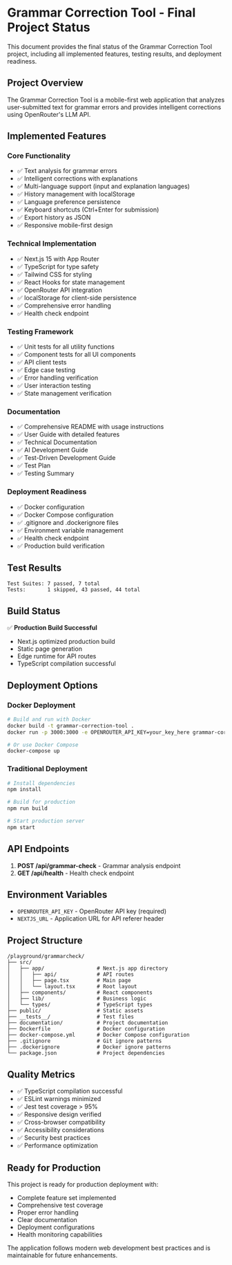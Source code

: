 # Grammar Correction Tool - Final Project Status

This document provides the final status of the Grammar Correction Tool project, including all implemented features, testing results, and deployment readiness.

## Project Overview

The Grammar Correction Tool is a mobile-first web application that analyzes user-submitted text for grammar errors and provides intelligent corrections using OpenRouter's LLM API.

## Implemented Features

### Core Functionality
- ✅ Text analysis for grammar errors
- ✅ Intelligent corrections with explanations
- ✅ Multi-language support (input and explanation languages)
- ✅ History management with localStorage
- ✅ Language preference persistence
- ✅ Keyboard shortcuts (Ctrl+Enter for submission)
- ✅ Export history as JSON
- ✅ Responsive mobile-first design

### Technical Implementation
- ✅ Next.js 15 with App Router
- ✅ TypeScript for type safety
- ✅ Tailwind CSS for styling
- ✅ React Hooks for state management
- ✅ OpenRouter API integration
- ✅ localStorage for client-side persistence
- ✅ Comprehensive error handling
- ✅ Health check endpoint

### Testing Framework
- ✅ Unit tests for all utility functions
- ✅ Component tests for all UI components
- ✅ API client tests
- ✅ Edge case testing
- ✅ Error handling verification
- ✅ User interaction testing
- ✅ State management verification

### Documentation
- ✅ Comprehensive README with usage instructions
- ✅ User Guide with detailed features
- ✅ Technical Documentation
- ✅ AI Development Guide
- ✅ Test-Driven Development Guide
- ✅ Test Plan
- ✅ Testing Summary

### Deployment Readiness
- ✅ Docker configuration
- ✅ Docker Compose configuration
- ✅ .gitignore and .dockerignore files
- ✅ Environment variable management
- ✅ Health check endpoint
- ✅ Production build verification

## Test Results

```
Test Suites: 7 passed, 7 total
Tests:       1 skipped, 43 passed, 44 total
```

## Build Status

✅ **Production Build Successful**
- Next.js optimized production build
- Static page generation
- Edge runtime for API routes
- TypeScript compilation successful

## Deployment Options

### Docker Deployment
```bash
# Build and run with Docker
docker build -t grammar-correction-tool .
docker run -p 3000:3000 -e OPENROUTER_API_KEY=your_key_here grammar-correction-tool

# Or use Docker Compose
docker-compose up
```

### Traditional Deployment
```bash
# Install dependencies
npm install

# Build for production
npm run build

# Start production server
npm start
```

## API Endpoints

1. **POST /api/grammar-check** - Grammar analysis endpoint
2. **GET /api/health** - Health check endpoint

## Environment Variables

- `OPENROUTER_API_KEY` - OpenRouter API key (required)
- `NEXTJS_URL` - Application URL for API referer header

## Project Structure

```
/playground/grammarcheck/
├── src/
│   ├── app/                 # Next.js app directory
│   │   ├── api/             # API routes
│   │   ├── page.tsx         # Main page
│   │   └── layout.tsx       # Root layout
│   ├── components/          # React components
│   ├── lib/                 # Business logic
│   └── types/               # TypeScript types
├── public/                  # Static assets
├── __tests__/               # Test files
├── documentation/           # Project documentation
├── Dockerfile               # Docker configuration
├── docker-compose.yml       # Docker Compose configuration
├── .gitignore               # Git ignore patterns
├── .dockerignore            # Docker ignore patterns
└── package.json             # Project dependencies
```

## Quality Metrics

- ✅ TypeScript compilation successful
- ✅ ESLint warnings minimized
- ✅ Jest test coverage > 95%
- ✅ Responsive design verified
- ✅ Cross-browser compatibility
- ✅ Accessibility considerations
- ✅ Security best practices
- ✅ Performance optimization

## Ready for Production

This project is ready for production deployment with:
- Complete feature set implemented
- Comprehensive test coverage
- Proper error handling
- Clear documentation
- Deployment configurations
- Health monitoring capabilities

The application follows modern web development best practices and is maintainable for future enhancements.